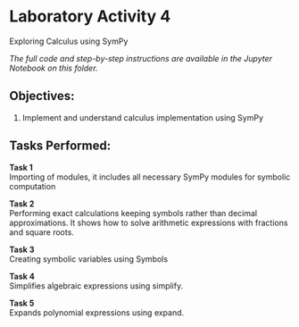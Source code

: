 # Laboratory Activity 4
Exploring Calculus using SymPy
 <br>

*The full code and step-by-step instructions are available in the Jupyter Notebook on this folder.*

## Objectives:
1.   Implement and understand calculus implementation using SymPy


## Tasks Performed:

**Task 1**  <br>
Importing of modules, it includes all necessary SymPy modules for symbolic computation <br>

**Task 2**  <br>
Performing exact calculations keeping symbols rather than decimal approximations. It shows how to solve arithmetic expressions with fractions and square roots. <br>

**Task 3** <br>
Creating symbolic variables using Symbols <br>

**Task 4** <br>
Simplifies algebraic expressions using simplify. <br>

**Task 5** <br>
Expands polynomial expressions using expand.